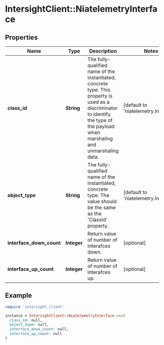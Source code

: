 # IntersightClient::NiatelemetryInterface

## Properties

| Name | Type | Description | Notes |
| ---- | ---- | ----------- | ----- |
| **class_id** | **String** | The fully-qualified name of the instantiated, concrete type. This property is used as a discriminator to identify the type of the payload when marshaling and unmarshaling data. | [default to &#39;niatelemetry.Interface&#39;] |
| **object_type** | **String** | The fully-qualified name of the instantiated, concrete type. The value should be the same as the &#39;ClassId&#39; property. | [default to &#39;niatelemetry.Interface&#39;] |
| **interface_down_count** | **Integer** | Return value of number of interafces down. | [optional] |
| **interface_up_count** | **Integer** | Return value of number of interafces up. | [optional] |

## Example

```ruby
require 'intersight_client'

instance = IntersightClient::NiatelemetryInterface.new(
  class_id: null,
  object_type: null,
  interface_down_count: null,
  interface_up_count: null
)
```

